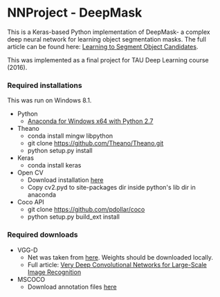# NNProject - DeepMask

This is a Keras-based Python implementation of DeepMask- a complex deep neural network for learning object segmentation masks. The full article can be found here: [Learning to Segment Object Candidates](http://arxiv.org/abs/1506.06204).

This was implemented as a final project for TAU Deep Learning course (2016).

### Required installations
This was run on Windows 8.1.

- Python
  - [Anaconda for Windows x64 with Python 2.7](https://www.continuum.io/downloads)
- Theano
  - conda install mingw libpython
  - git clone https://github.com/Theano/Theano.git
  - python setup.py install
- Keras
  - conda install keras
- Open CV
  - Download installation [here](http://opencv.org/)
  - Copy cv2.pyd to site-packages dir inside python's lib dir in anaconda
- Coco API
  - git clone https://github.com/pdollar/coco
  - python setup.py build_ext install

### Required downloads
- VGG-D
  - Net was taken from [here](https://gist.github.com/baraldilorenzo/07d7802847aaad0a35d3). Weights should be downloaded locally.
  - Full article: [Very Deep Convolutional Networks for Large-Scale Image Recognition](http://arxiv.org/abs/1409.1556)
- MSCOCO
  - Download annotation files [here](http://mscoco.org/dataset/#download)

